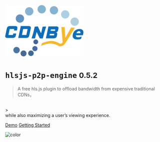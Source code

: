 <img width="250" src="pics/cdnbye.png" alt="cdnbye logo">

# `hlsjs-p2p-engine` <small>0.5.2</small>

> A free hls.js plugin to offload bandwidth from expensive traditional CDNs，
<br>
> <br>while also maximizing a user’s viewing experience. 

[Demo](https://demo.cdnbye.com/)
[Getting Started](/en/README.md)

<!-- 背景色 -->

![color](#00C5CD)


